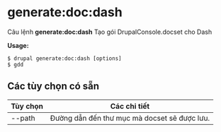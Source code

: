 # generate:doc:dash
Câu lệnh **generate:doc:dash** Tạo gói DrupalConsole.docset cho Dash

**Usage:**
```
$ drupal generate:doc:dash [options] 
$ gdd  
```

## Các tùy chọn có sẵn
Tùy chọn | Các chi tiết
-------|-------------
--path | Đường dẫn đến thư mục mà docset sẽ được lưu.
